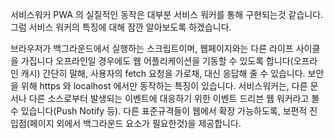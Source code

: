 서비스워커
PWA 의 실질적인 동작은 대부분 서비스 워커를 통해 구현되는것 같습니다.
그럼 서비스 워커의 특징에 대해 잠깐 알아보도록 하겠습니다.

브라우저가 백그라운드에서 실행하는 스크립트이며, 웹페이지와는 다른 라이프 사이클을 가집니다
오프라인일 경우에도 웹 어플리케이션을 기동할 수 있도록 합니다(오프라인 캐시) 간단히 말해, 사용자의 fetch 요청을 가로채, 대신 응답해 줄 수 있습니다.
보안을 위해 https 와 localhost 에서만 동작하는 특징이 있습니다.
서비스워커는, 다른 문서나 다른 소스로부터 발생되는 이벤트에 대응하기 위한 이벤트 드리븐 웹 워커라고 볼 수 있습니다(Push Notify 등).
다른 표준규격들이 웹에서 확장 가능하도록, 보편적 진입점(페이지 외에서 백그라운드 요소가 필요한것)을 제공합니다.

